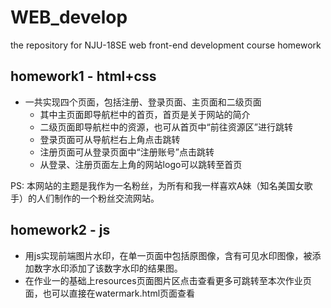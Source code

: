 # WEB_develop
the repository for NJU-18SE web front-end development course homework

## homework1 - html+css
- 一共实现四个页面，包括注册、登录页面、主页面和二级页面
    - 其中主页面即导航栏中的首页，首页是关于网站的简介
    - 二级页面即导航栏中的资源，也可从首页中“前往资源区”进行跳转
    - 登录页面可从导航栏右上角点击跳转
    - 注册页面可从登录页面中“注册账号”点击跳转
    - 从登录、注册页面左上角的网站logo可以跳转至首页

PS: 本网站的主题是我作为一名粉丝，为所有和我一样喜欢A妹（知名美国女歌手）的人们制作的一个粉丝交流网站。

## homework2 - js
- 用js实现前端图片水印，在单一页面中包括原图像，含有可见水印图像，被添加数字水印添加了该数字水印的结果图。
- 在作业一的基础上resources页面图片区点击查看更多可跳转至本次作业页面，也可以直接在watermark.html页面查看